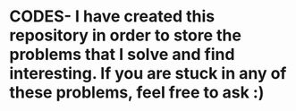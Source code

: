 # CODES- I have created this repository in order to store the problems that I solve and find interesting. If you are stuck in any of these problems, feel free to ask :) 
